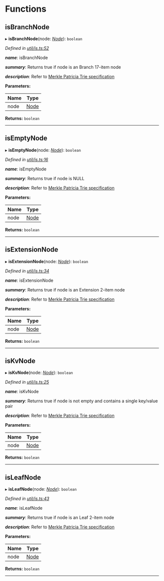 

# Functions

<a id="isbranchnode"></a>

##  isBranchNode

▸ **isBranchNode**(node: *[Node](_types_.md#node)*): `boolean`

*Defined in [util/is.ts:52](https://github.com/polkadot-js/common/blob/ebb4df2/packages/trie-db/src/util/is.ts#L52)*

*__name__*: isBranchNode

*__summary__*: Returns true if node is an Branch 17-item node

*__description__*: Refer to [Merkle Patricia Trie specification](https://github.com/ethereum/wiki/wiki/Patricia-Tree#optimization)

**Parameters:**

| Name | Type |
| ------ | ------ |
| node | [Node](_types_.md#node) |

**Returns:** `boolean`

___
<a id="isemptynode"></a>

##  isEmptyNode

▸ **isEmptyNode**(node: *[Node](_types_.md#node)*): `boolean`

*Defined in [util/is.ts:16](https://github.com/polkadot-js/common/blob/ebb4df2/packages/trie-db/src/util/is.ts#L16)*

*__name__*: isEmptyNode

*__summary__*: Returns true if node is NULL

*__description__*: Refer to [Merkle Patricia Trie specification](https://github.com/ethereum/wiki/wiki/Patricia-Tree#optimization)

**Parameters:**

| Name | Type |
| ------ | ------ |
| node | [Node](_types_.md#node) |

**Returns:** `boolean`

___
<a id="isextensionnode"></a>

##  isExtensionNode

▸ **isExtensionNode**(node: *[Node](_types_.md#node)*): `boolean`

*Defined in [util/is.ts:34](https://github.com/polkadot-js/common/blob/ebb4df2/packages/trie-db/src/util/is.ts#L34)*

*__name__*: isExtensionNode

*__summary__*: Returns true if node is an Extension 2-item node

*__description__*: Refer to [Merkle Patricia Trie specification](https://github.com/ethereum/wiki/wiki/Patricia-Tree#optimization)

**Parameters:**

| Name | Type |
| ------ | ------ |
| node | [Node](_types_.md#node) |

**Returns:** `boolean`

___
<a id="iskvnode"></a>

##  isKvNode

▸ **isKvNode**(node: *[Node](_types_.md#node)*): `boolean`

*Defined in [util/is.ts:25](https://github.com/polkadot-js/common/blob/ebb4df2/packages/trie-db/src/util/is.ts#L25)*

*__name__*: isKvNode

*__summary__*: Returns true if node is not empty and contains a single key/value pair

*__description__*: Refer to [Merkle Patricia Trie specification](https://github.com/ethereum/wiki/wiki/Patricia-Tree#optimization)

**Parameters:**

| Name | Type |
| ------ | ------ |
| node | [Node](_types_.md#node) |

**Returns:** `boolean`

___
<a id="isleafnode"></a>

##  isLeafNode

▸ **isLeafNode**(node: *[Node](_types_.md#node)*): `boolean`

*Defined in [util/is.ts:43](https://github.com/polkadot-js/common/blob/ebb4df2/packages/trie-db/src/util/is.ts#L43)*

*__name__*: isLeafNode

*__summary__*: Returns true if node is an Leaf 2-item node

*__description__*: Refer to [Merkle Patricia Trie specification](https://github.com/ethereum/wiki/wiki/Patricia-Tree#optimization)

**Parameters:**

| Name | Type |
| ------ | ------ |
| node | [Node](_types_.md#node) |

**Returns:** `boolean`

___

